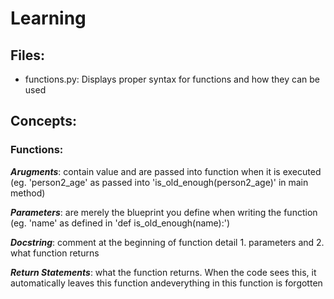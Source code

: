 # **Learning**

## **Files**:
* functions.py: Displays proper syntax for functions and how they can be used

## **Concepts**:
### **Functions**:
  ***Arugments***: contain value and are passed into function when it is executed (eg. 'person2_age' as passed into 'is_old_enough(person2_age)' in main method)

  ***Parameters***: are merely the blueprint you define when writing the function (eg. 'name' as defined in 'def is_old_enough(name):')

  ***Docstring***: comment at the beginning of function detail 1. parameters and 2. what function returns
  
  ***Return Statements***: what the function returns. When the code sees this, it automatically leaves this function andeverything in this function is forgotten
